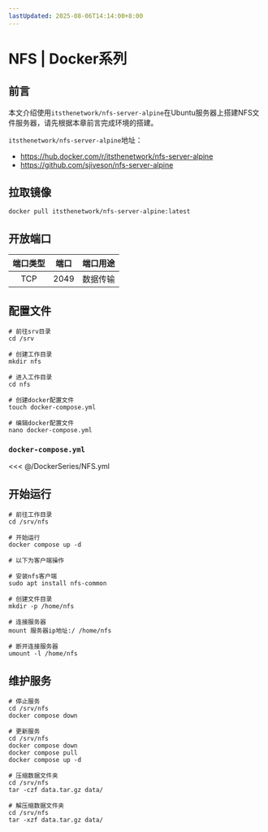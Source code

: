 ```yaml
---
lastUpdated: 2025-08-06T14:14:00+8:00
---
```


# NFS | Docker系列

## 前言

本文介绍使用`itsthenetwork/nfs-server-alpine`在Ubuntu服务器上搭建NFS文件服务器，请先根据本章前言完成环境的搭建。

`itsthenetwork/nfs-server-alpine`地址：

- <https://hub.docker.com/r/itsthenetwork/nfs-server-alpine>
- <https://github.com/sjiveson/nfs-server-alpine>

## 拉取镜像

```shell
docker pull itsthenetwork/nfs-server-alpine:latest
```

## 开放端口

| 端口类型 | 端口  | 端口用途 |
| :------: | :---: | :------: |
|   TCP    | 2049  | 数据传输 |

## 配置文件

```shell
# 前往srv目录
cd /srv

# 创建工作目录
mkdir nfs

# 进入工作目录
cd nfs

# 创建docker配置文件
touch docker-compose.yml

# 编辑docker配置文件
nano docker-compose.yml
```

### `docker-compose.yml`

<<< @/DockerSeries/NFS.yml

## 开始运行

```shell
# 前往工作目录
cd /srv/nfs

# 开始运行
docker compose up -d

# 以下为客户端操作

# 安装nfs客户端
sudo apt install nfs-common

# 创建文件目录
mkdir -p /home/nfs

# 连接服务器
mount 服务器ip地址:/ /home/nfs

# 断开连接服务器
umount -l /home/nfs
```

## 维护服务

```shell
# 停止服务
cd /srv/nfs
docker compose down

# 更新服务
cd /srv/nfs
docker compose down
docker compose pull
docker compose up -d

# 压缩数据文件夹
cd /srv/nfs
tar -czf data.tar.gz data/

# 解压缩数据文件夹
cd /srv/nfs
tar -xzf data.tar.gz data/
```
